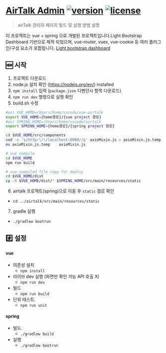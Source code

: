 # [AirTalk Admin](http://172.23.16.23:8080) [![version][version-badge]][CHANGELOG] [![license][license-badge]][LICENSE]

> airTalk 관리자 페이지 빌드 및 실행 방법 설명 

이 프로젝트는 vue + spring 으로 개발된 프로젝트입니다.Light Bootstrap Dashboard 기반으로 제작 되었으며, vue-router, vuex, vue-cookie 등 여러 플러그인/구성 요소가 포합됩니다. [Light bootstrap dashboard](https://www.creative-tim.com/product/light-bootstrap-dashboard)

## :new: 시작

1. 프로젝트 다운로드
2. node.js 설치 확인 (https://nodejs.org/en/) installed
3. `npm install` 입력 (`package.json` 디펜던시 항목 다운로드)
4. `npm run dev` 명령으로 실행 확인 
5. build.sh 수정
```bash
#ex) VUE_HOME=/Users/home/vscode/vue-airtalk
export VUE_HOME={home경로}/{vue project 경로}
#ex) SPRING_HOME=/Users/home/vscode/airtalk
export SPRING_HOME={home경로}/{spring project 경로}

cd $VUE_HOME/src/components
sed -e 's/http:\/\/localhost:8080//g' axioMixin.js > axioMixin.js.temp
mv axioMixin.js.temp    axioMixin.js

# vue compile
cd $VUE_HOME
npm run build

# vue compiled file copy for deploy
cd $VUE_HOME/dist
cp -R $VUE_HOME/dist/* $SPRING_HOME/src/main/resources/static
``` 
6. airtalk 프로젝트(spring)으로 이동 후 `static` 경로 확인
 - `cd ../airtalk/src/main/resources/static`
7. gradle 실행
 - `./gradlew bootrun`

## :hash: 설정
#### vue
- 의존성 설치 
    - `npm install`
- 라이브 dev 실행 (화면만 확인 가능 API 호출 X) 
    - `npm run dev`
- 빌드
    - `npm run build`
- 단위 테스트.
    - `npm run unit`

#### spring
- 빌드.
    - `./gradlew build`
- 실행
    - `./gradlew bootrun`

[CHANGELOG]: ./CHANGELOG.md
[LICENSE]: ./LICENSE.md
[version-badge]: https://img.shields.io/badge/version-1.0.0-blue.svg
[license-badge]: https://img.shields.io/badge/license-MIT-blue.svg
